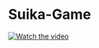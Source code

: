 # Suika-Game
[![Watch the video](https://img.youtube.com/OFQkhPW8pxE)](https://youtu.be/OFQkhPW8pxE)
